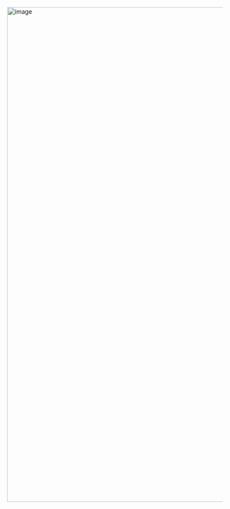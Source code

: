 <img width="1154" alt="image" src="https://user-images.githubusercontent.com/65977858/174698447-8a36a91c-40aa-4fca-bf6c-af98730a211e.png">


